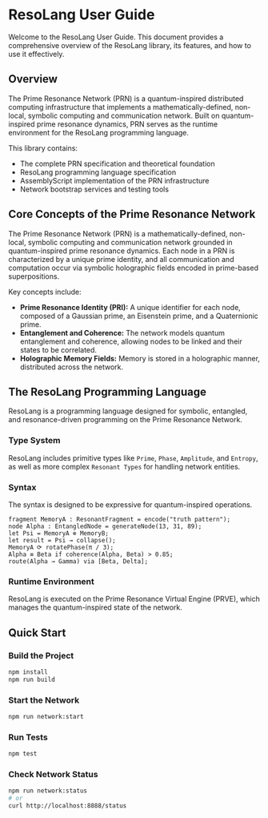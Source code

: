 # ResoLang User Guide

Welcome to the ResoLang User Guide. This document provides a comprehensive overview of the ResoLang library, its features, and how to use it effectively.

## Overview

The Prime Resonance Network (PRN) is a quantum-inspired distributed computing infrastructure that implements a mathematically-defined, non-local, symbolic computing and communication network. Built on quantum-inspired prime resonance dynamics, PRN serves as the runtime environment for the ResoLang programming language.

This library contains:
- The complete PRN specification and theoretical foundation
- ResoLang programming language specification
- AssemblyScript implementation of the PRN infrastructure
- Network bootstrap services and testing tools

## Core Concepts of the Prime Resonance Network

The Prime Resonance Network (PRN) is a mathematically-defined, non-local, symbolic computing and communication network grounded in quantum-inspired prime resonance dynamics. Each node in a PRN is characterized by a unique prime identity, and all communication and computation occur via symbolic holographic fields encoded in prime-based superpositions.

Key concepts include:

*   **Prime Resonance Identity (PRI):** A unique identifier for each node, composed of a Gaussian prime, an Eisenstein prime, and a Quaternionic prime.
*   **Entanglement and Coherence:** The network models quantum entanglement and coherence, allowing nodes to be linked and their states to be correlated.
*   **Holographic Memory Fields:** Memory is stored in a holographic manner, distributed across the network.

## The ResoLang Programming Language

ResoLang is a programming language designed for symbolic, entangled, and resonance-driven programming on the Prime Resonance Network.

### Type System

ResoLang includes primitive types like `Prime`, `Phase`, `Amplitude`, and `Entropy`, as well as more complex `Resonant Types` for handling network entities.

### Syntax

The syntax is designed to be expressive for quantum-inspired operations.

```resolang
fragment MemoryA : ResonantFragment = encode("truth pattern");
node Alpha : EntangledNode = generateNode(13, 31, 89);
let Psi = MemoryA ⊗ MemoryB;
let result = Psi ⇝ collapse();
MemoryA ⟳ rotatePhase(π / 3);
Alpha ≡ Beta if coherence(Alpha, Beta) > 0.85;
route(Alpha → Gamma) via [Beta, Delta];
```

### Runtime Environment

ResoLang is executed on the Prime Resonance Virtual Engine (PRVE), which manages the quantum-inspired state of the network.

## Quick Start

### Build the Project
```bash
npm install
npm run build
```

### Start the Network
```bash
npm run network:start
```

### Run Tests
```bash
npm test
```

### Check Network Status
```bash
npm run network:status
# or
curl http://localhost:8888/status
```
